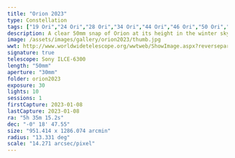 ```yaml
---
title: "Orion 2023"
type: Constellation
tags: ["19 Ori","24 Ori","28 Ori","34 Ori","44 Ori","46 Ori","50 Ori","53 Ori","58 Ori","67 Eri","Al Mankib","Algebar (β Ori)","Betelgeux (α Ori)","Dhalim (β Eri)","Flame Nebula","Great Orion Nebula","IC434","M42","M43","Mairan's Nebula","NGC1909","NGC1976","NGC1982","NGC2024","NGC2112","Orion B","Orion Nebula","Part of the constellation Eridanus (Eri)","Part of the constellation Orion (Ori)","The star Alnilam (ε Ori)","The star Alnitak (ζ Ori)","The star Bellatrix (γ Ori)","The star Betelgeuse","The star Cursa","The star Hatysa (ι Ori)","The star Mintaka (δ Ori)","The star Rigel","The star Saif al Jabbar (η Ori)","The star Saiph (κ Ori)","the Witch Head Nebula"]
description: A clear 50mm snap of Orion at its height in the winter sky.
image: /assets/images/gallery/orion2023/thumb.jpg
wwt: http://www.worldwidetelescope.org/wwtweb/ShowImage.aspx?reverseparity=False&scale=14.271208&name=orion2023.jpg&imageurl=https://deepskyworkflows.com/assets/images/gallery/orion2023/thumb.jpg&credits=Jeremy+Likness+at+DeepSkyWorkflows.com&creditsUrl=https://deepskyworkflows.com&ra=81.323520&dec=-1.013884&x=2606.4&y=2459.0&rotation=-173.72&thumb=https://deepskyworkflows.com/assets/images/gallery/orion2023/thumb.jpg
signature: true
telescope: Sony ILCE-6300
length: "50mm"
aperture: "30mm"
folder: orion2023
exposure: 30
lights: 10
sessions: 1
firstCapture: 2023-01-08
lastCapture: 2023-01-08
ra: "5h 35m 15.2s"
dec: "-0° 18' 47.55"
size: "951.414 x 1286.074 arcmin"
radius: "13.331 deg"
scale: "14.271 arcsec/pixel"
---
```

